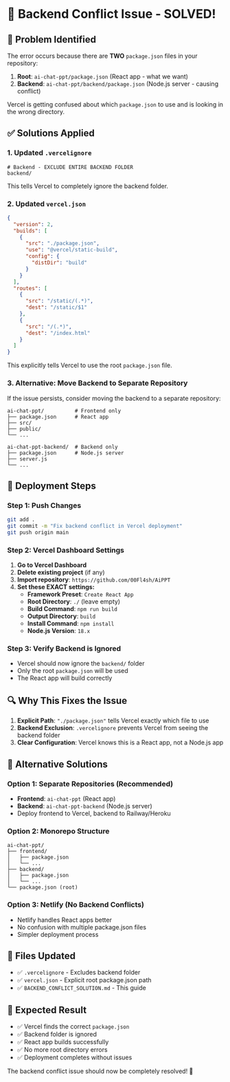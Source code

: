 # 🔧 Backend Conflict Issue - SOLVED!

## 🚨 Problem Identified
The error occurs because there are **TWO** `package.json` files in your repository:
1. **Root**: `ai-chat-ppt/package.json` (React app - what we want)
2. **Backend**: `ai-chat-ppt/backend/package.json` (Node.js server - causing conflict)

Vercel is getting confused about which `package.json` to use and is looking in the wrong directory.

## ✅ Solutions Applied

### 1. Updated `.vercelignore`
```
# Backend - EXCLUDE ENTIRE BACKEND FOLDER
backend/
```
This tells Vercel to completely ignore the backend folder.

### 2. Updated `vercel.json`
```json
{
  "version": 2,
  "builds": [
    {
      "src": "./package.json",
      "use": "@vercel/static-build",
      "config": {
        "distDir": "build"
      }
    }
  ],
  "routes": [
    {
      "src": "/static/(.*)",
      "dest": "/static/$1"
    },
    {
      "src": "/(.*)",
      "dest": "/index.html"
    }
  ]
}
```
This explicitly tells Vercel to use the root `package.json` file.

### 3. Alternative: Move Backend to Separate Repository
If the issue persists, consider moving the backend to a separate repository:
```
ai-chat-ppt/          # Frontend only
├── package.json      # React app
├── src/
├── public/
└── ...

ai-chat-ppt-backend/  # Backend only
├── package.json      # Node.js server
├── server.js
└── ...
```

## 🚀 Deployment Steps

### Step 1: Push Changes
```bash
git add .
git commit -m "Fix backend conflict in Vercel deployment"
git push origin main
```

### Step 2: Vercel Dashboard Settings
1. **Go to Vercel Dashboard**
2. **Delete existing project** (if any)
3. **Import repository**: `https://github.com/00Fl4sh/AiPPT`
4. **Set these EXACT settings:**
   - **Framework Preset**: `Create React App`
   - **Root Directory**: `./` (leave empty)
   - **Build Command**: `npm run build`
   - **Output Directory**: `build`
   - **Install Command**: `npm install`
   - **Node.js Version**: `18.x`

### Step 3: Verify Backend is Ignored
- Vercel should now ignore the `backend/` folder
- Only the root `package.json` will be used
- The React app will build correctly

## 🔍 Why This Fixes the Issue

1. **Explicit Path**: `"./package.json"` tells Vercel exactly which file to use
2. **Backend Exclusion**: `.vercelignore` prevents Vercel from seeing the backend folder
3. **Clear Configuration**: Vercel knows this is a React app, not a Node.js app

## 🎯 Alternative Solutions

### Option 1: Separate Repositories (Recommended)
- **Frontend**: `ai-chat-ppt` (React app)
- **Backend**: `ai-chat-ppt-backend` (Node.js server)
- Deploy frontend to Vercel, backend to Railway/Heroku

### Option 2: Monorepo Structure
```
ai-chat-ppt/
├── frontend/
│   ├── package.json
│   └── ...
├── backend/
│   ├── package.json
│   └── ...
└── package.json (root)
```

### Option 3: Netlify (No Backend Conflicts)
- Netlify handles React apps better
- No confusion with multiple package.json files
- Simpler deployment process

## 📁 Files Updated

- ✅ `.vercelignore` - Excludes backend folder
- ✅ `vercel.json` - Explicit root package.json path
- ✅ `BACKEND_CONFLICT_SOLUTION.md` - This guide

## 🎉 Expected Result

- ✅ Vercel finds the correct `package.json`
- ✅ Backend folder is ignored
- ✅ React app builds successfully
- ✅ No more root directory errors
- ✅ Deployment completes without issues

The backend conflict issue should now be completely resolved! 🚀
